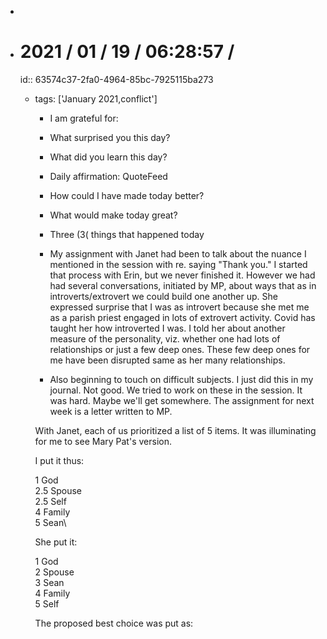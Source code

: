 -
- # 2021 / 01 / 19 / 06:28:57 /
  id:: 63574c37-2fa0-4964-85bc-7925115ba273
	- tags: ['January 2021,conflict']
	  
	  * I am grateful for:
	  * What surprised you this day?
	  * What did you learn this day?
	  * Daily affirmation: QuoteFeed
	  * How could I have made today better?
	  * What would make today great?
	  * Three (3( things that happened today
	  
	  * My assignment with Janet had been to talk about the nuance I mentioned in the session with re. saying "Thank you." I started that process with Erin, but we never finished it. However we had had several conversations, initiated by MP, about ways that as in introverts/extrovert we could build one another up. She expressed surprise that I was as introvert because she met me as a parish priest engaged in lots of extrovert activity. Covid has taught her how introverted I was. I told her about another measure of the personality, viz. whether one had lots of relationships or just a few deep ones. These few deep ones for me have been disrupted same as her many relationships.
	  * Also beginning to touch on difficult subjects. I just did this in my journal. Not good. We tried to work on these in the session. It was hard. Maybe we'll get somewhere. The assignment for next week is a letter written to MP.
	  
	  With Janet, each of us prioritized a list of 5 items. It was illuminating for me to see Mary Pat's version.
	  
	  I put it thus:
	  
	  1 God\
	  2.5 Spouse\
	  2.5 Self\
	  4 Family\
	  5 Sean\
	  
	  She put it:
	  
	  1 God\
	  2 Spouse\
	  3 Sean\
	  4 Family\
	  5 Self
	  
	  The proposed best choice was put as: